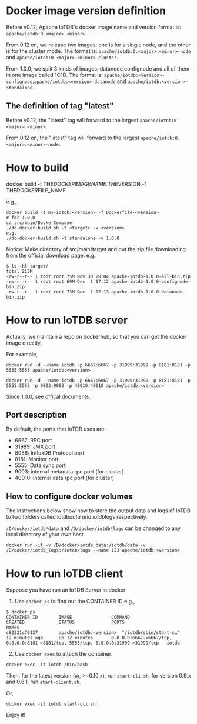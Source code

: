 <!--

    Licensed to the Apache Software Foundation (ASF) under one
    or more contributor license agreements.  See the NOTICE file
    distributed with this work for additional information
    regarding copyright ownership.  The ASF licenses this file
    to you under the Apache License, Version 2.0 (the
    "License"); you may not use this file except in compliance
    with the License.  You may obtain a copy of the License at

        http://www.apache.org/licenses/LICENSE-2.0

    Unless required by applicable law or agreed to in writing,
    software distributed under the License is distributed on an
    "AS IS" BASIS, WITHOUT WARRANTIES OR CONDITIONS OF ANY
    KIND, either express or implied.  See the License for the
    specific language governing permissions and limitations
    under the License.

-->

# Docker image version definition

Before v0.12, Apache IoTDB's docker image name and version format is:
`apache/iotdb:0.<major>.<minor>`.

From 0.12 on, we release two images: one is for a single node, and the other is for the cluster mode.
The format is: `apache/iotdb:0.<major>.<minor>-node` and `apache/iotdb:0.<major>.<minor>-cluster`.

From 1.0.0, we split 3 kinds of images: datanode,confignode and all of them in one image called 1C1D. 
The format is: `apache/iotdb:<version>-confignode`,`apache/iotdb:<version>-datanode` and `apache/iotdb:<version>-standalone`.

## The definition of tag "latest"
Before v0.12, the "latest" tag will forward to the largest `apache/iotdb:0.<major>.<minor>`.

From 0.12 on, the "latest" tag will forward to the largest `apache/iotdb:0.<major>.<minor>-node`.


# How to build

docker build -t THE*DOCKER*IMAGE*NAME:THE*VERSION -f THE*DOCKER*FILE_NAME

e.g.,

```shell
docker build -t my-iotdb:<version> -f Dockerfile-<version>
# for 1.0.0
cd src/main/DockerCompose
./do-docker-build.sh -t <target> -v <version>
e.g.
./do-docker-build.sh -t standalone -v 1.0.0
```
Notice:
Make directory of src/main/target and put the zip file downloading from the official download page. 
e.g.
```shell
$ ls -hl target/
total 215M
-rw-r--r-- 1 root root 75M Nov 30 20:04 apache-iotdb-1.0.0-all-bin.zip
-rw-r--r-- 1 root root 69M Dec  1 17:12 apache-iotdb-1.0.0-confignode-bin.zip
-rw-r--r-- 1 root root 73M Dec  1 17:13 apache-iotdb-1.0.0-datanode-bin.zip
```

# How to run IoTDB server 

Actually, we maintain a repo on dockerhub, so that you can get the docker image directly.

For example,

```shell
docker run -d --name iotdb -p 6667:6667 -p 31999:31999 -p 8181:8181 -p 5555:5555 apache/iotdb:<version>
```

```shell
docker run -d --name iotdb -p 6667:6667 -p 31999:31999 -p 8181:8181 -p 5555:5555 -p 9003:9003 -p 40010:40010 apache/iotdb:<version>
```
Since 1.0.0, see [offical documents.](https://iotdb.apache.org/UserGuide/Master/QuickStart/WayToGetIoTDB.html)
## Port description

By default, the ports that IoTDB uses are:

* 6667: RPC port
* 31999: JMX port
* 8086: InfluxDB Protocol port
* 8181: Monitor port
* 5555: Data sync port
* 9003: internal metadata rpc port (for cluster)
* 40010: internal data rpc port (for cluster)


## How to configure docker volumes

The instructions below show how to store the output data and logs of IoTDB to two folders called 
iotdb*data and iotdb*logs respectively. 

`/D/docker/iotdb*data` and `/D/docker/iotdb*logs` can be changed to any local directory of your own host.

```shell
docker run -it -v /D/docker/iotdb_data:/iotdb/data -v /D/docker/iotdb_logs:/iotdb/logs --name 123 apache/iotdb:<version>
```

# How to run IoTDB client

Suppose you have run an IoTDB Server in docker

1. Use `docker ps` to find out the CONTAINER ID
e.g.,
   
```shell
$ docker ps
CONTAINER ID        IMAGE               COMMAND                  CREATED             STATUS              PORTS                                                                                NAMES
c82321c70137        apache/iotdb:<version>  "/iotdb/sbin/start-s…"   12 minutes ago      Up 12 minutes       0.0.0.0:6667->6667/tcp, 0.0.0.0:8181->8181/tcp, 5555/tcp, 0.0.0.0:31999->31999/tcp   iotdb
```
2. Use `docker exec` to attach the container:

```shell
docker exec -it iotdb /bin/bash
```

Then, for the latest version (or, >=0.10.x), run `start-cli.sh`, for version 0.9.x and 0.8.1, run `start-client.sh`.

Or, 

```shell
docker exec -it iotdb start-cli.sh
```

Enjoy it!
